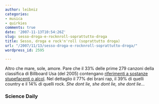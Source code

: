 ```yaml
---
author: leibniz
categories:
- musica
- quirkies
comments: true
date: '2007-11-13T10:54:26Z'
slug: sesso-droga-e-rocknroll-soprattutto-droga
title: Sesso, droga e rock'n'roll (soprattutto droga)
url: "/2007/11/13/sesso-droga-e-rocknroll-soprattutto-droga/"
wordpress_id: 2595

---
```

Altro che mare, sole, amore. Pare che il 33% delle prime 279 canzoni della classifica di Billboard Usa (del 2005) contengano [riferimenti a sostanze stupefacenti o alcol](http://www.sciencedaily.com/releases/2007/11/071109210416.htm). Nel dettaglio il 77% dei brani rap, il 39% di quelli country e il 14% di quelli rock. _She dont lie, she dont lie, she dont lie..._

### Science Daily
